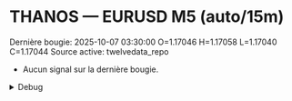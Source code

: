 # THANOS — EURUSD M5 (auto/15m)
Dernière bougie: 2025-10-07 03:30:00  O=1.17046  H=1.17058  L=1.17040  C=1.17044
Source active: twelvedata_repo

- Aucun signal sur la dernière bougie.

<details><summary>Debug</summary>

- TD_API_KEY manquant.

</details>